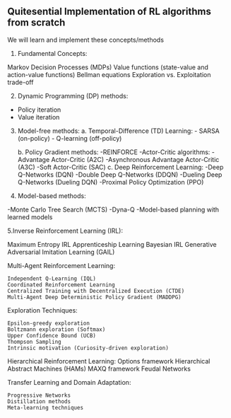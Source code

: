 ## Quitesential Implementation of RL algorithms from scratch

We will learn and implement these concepts/methods

1. Fundamental Concepts:

Markov Decision Processes (MDPs)
Value functions (state-value and action-value functions)
Bellman equations
Exploration vs. Exploitation trade-off

2. Dynamic Programming (DP) methods:
- Policy iteration
- Value iteration

3. Model-free methods:
    a. Temporal-Difference (TD) Learning:
        - SARSA (on-policy)
        - Q-learning (off-policy)

    b. Policy Gradient methods:
        -REINFORCE
        -Actor-Critic algorithms:
        -Advantage Actor-Critic (A2C)
        -Asynchronous Advantage Actor-Critic (A3C)
        -Soft Actor-Critic (SAC)
    c. Deep Reinforcement Learning:
        -Deep Q-Networks (DQN)
        -Double Deep Q-Networks (DDQN)
        -Dueling Deep Q-Networks (Dueling DQN)
        -Proximal Policy Optimization (PPO)

4. Model-based methods:

-Monte Carlo Tree Search (MCTS)
-Dyna-Q
-Model-based planning with learned models

5.Inverse Reinforcement Learning (IRL):

Maximum Entropy IRL
Apprenticeship Learning
Bayesian IRL
Generative Adversarial Imitation Learning (GAIL)


Multi-Agent Reinforcement Learning:

    Independent Q-Learning (IQL)
    Coordinated Reinforcement Learning
    Centralized Training with Decentralized Execution (CTDE)
    Multi-Agent Deep Deterministic Policy Gradient (MADDPG)

Exploration Techniques:

    Epsilon-greedy exploration
    Boltzmann exploration (Softmax)
    Upper Confidence Bound (UCB)
    Thompson Sampling
    Intrinsic motivation (Curiosity-driven exploration)

Hierarchical Reinforcement Learning:
    Options framework
    Hierarchical Abstract Machines (HAMs)
    MAXQ framework
    Feudal Networks

Transfer Learning and Domain Adaptation:

    Progressive Networks
    Distillation methods
    Meta-learning techniques